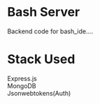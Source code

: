 # Bash Server
Backend code for bash_ide....  
# Stack Used
Express.js  
MongoDB  
Jsonwebtokens(Auth)    